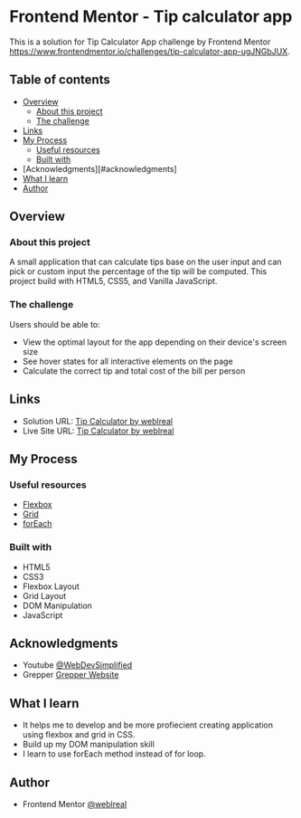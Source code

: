 # Frontend Mentor - Tip calculator app
This is a solution for Tip Calculator App challenge by Frontend Mentor https://www.frontendmentor.io/challenges/tip-calculator-app-ugJNGbJUX.

## Table of contents
- [Overview](#overview)
  - [About this project](#about-this-project)
  - [The challenge](#the-challenge)
- [Links](#links)
- [My Process](#my-process)
  - [Useful resources](#useful-resources)
  - [Built with](#built-with)
 - [Acknowledgments][#acknowledgments]
 - [What I learn](#what-i-learn)
 - [Author](#author)


## Overview
### About this project
A small application that can calculate tips base on the user input and can pick or custom input the percentage of the tip will be computed. This project build with HTML5, CSS5, and Vanilla JavaScript.

### The challenge
Users should be able to:
- View the optimal layout for the app depending on their device's screen size
- See hover states for all interactive elements on the page
- Calculate the correct tip and total cost of the bill per person

## Links
- Solution URL: [Tip Calculator by weblreal](#)
- Live Site URL: [Tip Calculator by weblreal](https://tip-calculator-codingweb.netlify.app/)

## My Process
### Useful resources
 - [Flexbox](https://css-tricks.com/snippets/css/a-guide-to-flexbox/)
 - [Grid](https://www.w3schools.com/css/css_grid.asp)
 - [forEach](https://developer.mozilla.org/en-US/docs/Web/JavaScript/Reference/Global_Objects/Array/forEach)

### Built with
- HTML5
- CSS3
- Flexbox Layout
- Grid Layout
- DOM Manipulation
- JavaScript

## Acknowledgments
 - Youtube [@WebDevSimplified](https://www.youtube.com/@WebDevSimplified)
 - Grepper [Grepper Website](https://www.grepper.com/)

## What I learn
- It helps me to develop and be more profiecient creating application using flexbox and grid in CSS.
- Build up my DOM manipulation skill
- I learn to use forEach method instead of for loop.

## Author
- Frontend Mentor [@weblreal](https://www.frontendmentor.io/profile/weblreal)
